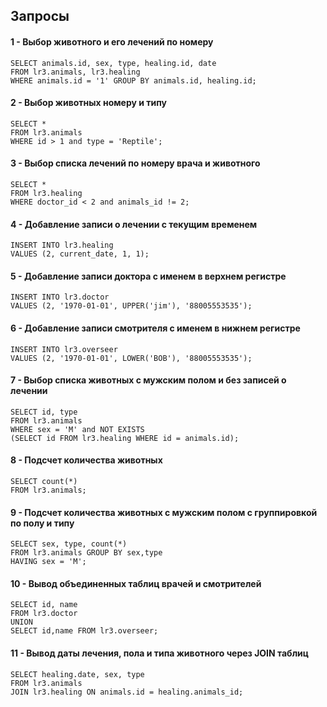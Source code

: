 ## Запросы

#### 1 - Выбор животного и его лечений по номеру
```
SELECT animals.id, sex, type, healing.id, date  
FROM lr3.animals, lr3.healing 
WHERE animals.id = '1' GROUP BY animals.id, healing.id;
``` 

#### 2 - Выбор животных номеру и типу
```
SELECT * 
FROM lr3.animals 
WHERE id > 1 and type = 'Reptile';
``` 

#### 3 - Выбор списка лечений по номеру врача и животного
```
SELECT * 
FROM lr3.healing 
WHERE doctor_id < 2 and animals_id != 2;
``` 

#### 4 - Добавление записи о лечении с текущим временем
```
INSERT INTO lr3.healing
VALUES (2, current_date, 1, 1);
``` 

#### 5 - Добавление записи доктора с именем в верхнем регистре
```
INSERT INTO lr3.doctor 
VALUES (2, '1970-01-01', UPPER('jim'), '88005553535');
``` 

#### 6 - Добавление записи смотрителя с именем в нижнем регистре
```
INSERT INTO lr3.overseer 
VALUES (2, '1970-01-01', LOWER('BOB'), '88005553535');
``` 

#### 7 - Выбор списка животных с мужским полом и без записей о лечении
```
SELECT id, type 
FROM lr3.animals 
WHERE sex = 'M' and NOT EXISTS 
(SELECT id FROM lr3.healing WHERE id = animals.id);
``` 

#### 8 - Подсчет количества животных
```
SELECT count(*) 
FROM lr3.animals;
``` 

#### 9 - Подсчет количества животных с мужским полом с группировкой по полу и типу
```
SELECT sex, type, count(*) 
FROM lr3.animals GROUP BY sex,type 
HAVING sex = 'M';
``` 

#### 10 - Вывод объединенных таблиц врачей и смотрителей
```
SELECT id, name 
FROM lr3.doctor 
UNION 
SELECT id,name FROM lr3.overseer;
``` 

#### 11 - Вывод даты лечения, пола и типа животного через JOIN таблиц
```
SELECT healing.date, sex, type 
FROM lr3.animals 
JOIN lr3.healing ON animals.id = healing.animals_id;
``` 

